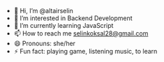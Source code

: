 - 👋 Hi, I’m @altairselin
- 👀 I’m interested in Backend Development
- 🌱 I’m currently learning JavaScript
- 📫 How to reach me selinkoksal28@gmail.com
- 😄 Pronouns: she/her
- ⚡ Fun fact: playing game, listening music, to learn
